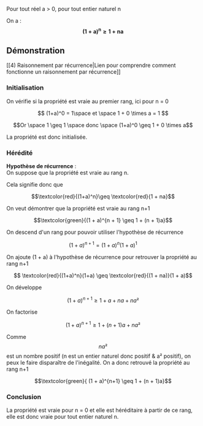 
Pour tout réel a > 0, pour tout entier naturel n

On a : $$\boldsymbol{(1+a)^n \geq 1 +na}$$

## Démonstration

[[4) Raisonnement par récurrence|Lien pour comprendre comment fonctionne un raisonnement par récurrence]]


### Initialisation
On vérifie si la propriété est vraie au premier rang, ici pour n = 0 


$$ (1+a)^0 = 1\space et \space 1 + 0 \times a = 1 $$


$$Or \space 1 \geq 1 \space donc \space (1+a)^0 \geq 1 + 0 \times a$$

La propriété est donc initialisée.

### Hérédité

<p><strong>Hypothèse de récurrence</strong> :<br>
On suppose que la propriété est vraie au rang  n.</p>

Cela signifie donc que 

$$\textcolor{red}{(1+a)^n}\geq \textcolor{red}{1 + na}$$

On veut démontrer que la propriété est vraie au rang n+1

$$\textcolor{green}{(1 + a)^{n + 1} \geq  1 + (n + 1)a}$$


On descend d'un rang pour pouvoir utiliser l'hypothèse de récurrence

$$(1 + a)^{n+1} = (1+a)^n(1+a)^1$$

On ajoute (1 + a) à l'hypothèse de récurrence pour retrouver la propriété au rang n+1

$$ \textcolor{red}{(1+a)^n}(1+a) \geq \textcolor{red}{(1 + na)}(1 + a)$$

On développe

$$ (1 + a)^{n+1} \geq 1 + a + na + na²$$

On factorise

$$ (1 + a)^{n+1} \geq 1 + (n + 1)a + na²$$

Comme $$ na²$$ est un nombre positif (n est un entier naturel donc positif & a² positif), on peux le faire disparaître de l'inégalité. On a donc retrouvé la propriété au rang n+1

$$\textcolor{green}{ (1 + a)^{n+1} \geq  1 + (n + 1)a}$$

### Conclusion

La propriété est vraie pour n = 0 et elle est héréditaire à partir de ce rang, elle est donc vraie pour tout entier naturel n.

